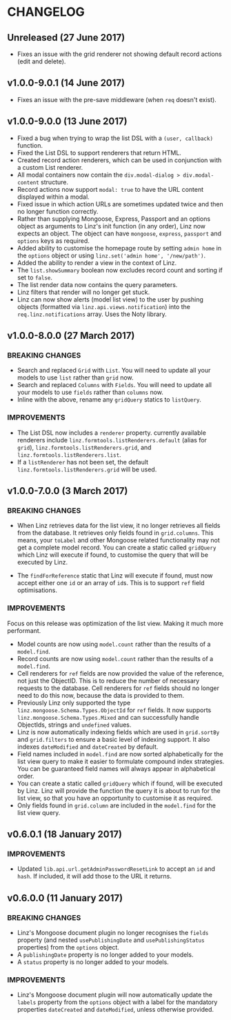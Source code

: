 # CHANGELOG

## Unreleased (27 June 2017)

- Fixes an issue with the grid renderer not showing default record actions (edit and delete).

## v1.0.0-9.0.1 (14 June 2017)

- Fixes an issue with the pre-save middleware (when `req` doesn't exist).

## v1.0.0-9.0.0 (13 June 2017)

- Fixed a bug when trying to wrap the list DSL with a `(user, callback)` function.
- Fixed the List DSL to support renderers that return HTML.
- Created record action renderers, which can be used in conjunction with a custom List renderer.
- All modal containers now contain the `div.modal-dialog > div.modal-content` structure.
- Record actions now support `modal: true` to have the URL content displayed within a modal.
- Fixed issue in which action URLs are sometimes updated twice and then no longer function correctly.
- Rather than supplying Mongoose, Express, Passport and an options object as arguments to Linz's init function (in any order), Linz now expects an object. The object can have `mongoose`, `express`, `passport` and `options` keys as required.
- Added ability to customise the homepage route by setting `admin home` in the `options` object or using `linz.set('admin home', '/new/path')`.
- Added the ability to render a view in the context of Linz.
- The `list.showSummary` boolean now excludes record count and sorting if set to `false`.
- The list render data now contains the query parameters.
- Linz filters that render will no longer get stuck.
- Linz can now show alerts (model list view) to the user by pushing objects (formatted via `linz.api.views.notification`) into the `req.linz.notifications` array. Uses the Noty library.

## v1.0.0-8.0.0 (27 March 2017)

### BREAKING CHANGES

- Search and replaced `Grid` with `List`. You will need to update all your models to use `list` rather than `grid` now.
- Search and replaced `Columns` with `Fields`. You will need to update all your models to use `fields` rather than `columns` now.
- Inline with the above, rename any `gridQuery` statics to `listQuery`.

### IMPROVEMENTS

- The List DSL now includes a `renderer` property. currently available renderers include `linz.formtools.listRenderers.default` (alias for `grid`), `linz.formtools.listRenderers.grid`, and `linz.formtools.listRenderers.list`.
- If a `listRenderer` has not been set, the default `linz.formtools.listRenderers.grid` will be used.

## v1.0.0-7.0.0 (3 March 2017)

### BREAKING CHANGES

- When Linz retrieves data for the list view, it no longer retrieves all fields from the database. It retrieves only fields found in `grid.columns`. This means, your `toLabel` and other Mongoose related functionality may not get a complete model record. You can create a static called `gridQuery` which Linz will execute if found, to customise the query that will be executed by Linz.

- The `findForReference` static that Linz will execute if found, must now accept either one `id` or an array of `id`s. This is to support `ref` field optimisations.

### IMPROVEMENTS

Focus on this release was optimization of the list view. Making it much more performant.

- Model counts are now using `model.count` rather than the results of a `model.find`.
- Record counts are now using `model.count` rather than the results of a `model.find`.
- Cell renderers for `ref` fields are now provided the value of the reference, not just the ObjectID. This is to reduce the number of necessary requests to the database. Cell renderers for `ref` fields should no longer need to do this now, because the data is provided to them.
- Previously Linz only supported the type `linz.mongoose.Schema.Types.ObjectId` for `ref` fields. It now supports `linz.mongoose.Schema.Types.Mixed` and can successfully handle ObjectIds, strings and `undefined` values.
- Linz is now automatically indexing fields which are used in `grid.sortBy` and `grid.filters` to ensure a basic level of indexing support. It also indexes `dateModified` and `dateCreated` by default.
- Field names included in `model.find` are now sorted alphabetically for the list view query to make it easier to formulate compound index strategies. You can be guaranteed field names will always appear in alphabetical order.
- You can create a static called `gridQuery` which if found, will be executed by Linz. Linz will provide the function the query it is about to run for the list view, so that you have an opportunity to customise it as required.
- Only fields found in `grid.column` are included in the `model.find` for the list view query.

## v0.6.0.1 (18 January 2017)

### IMPROVEMENTS

- Updated `lib.api.url.getAdminPasswordResetLink` to accept an `id` and `hash`. If included, it will add those to the URL it returns.

## v0.6.0.0 (11 January 2017)

### BREAKING CHANGES

- Linz's Mongoose document plugin no longer recognises the `fields` property (and nested `usePublishingDate` and `usePublishingStatus` properties) from the `options` object.
- A `publishingDate` property is no longer added to your models.
- A `status` property is no longer added to your models.

### IMPROVEMENTS

- Linz's Mongoose document plugin will now automatically update the `labels` property from the `options` object with a label for the mandatory properties `dateCreated` and `dateModified`, unless otherwise provided.

